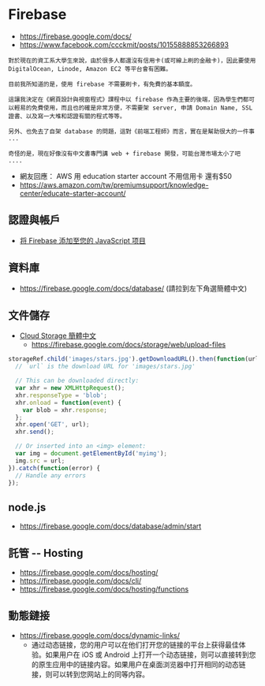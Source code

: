 # Firebase

* https://firebase.google.com/docs/
* https://www.facebook.com/ccckmit/posts/10155888853266893

```
對於現在的資工系大學生來說，由於很多人都還沒有信用卡(或可線上刷的金融卡)，因此要使用 DigitalOcean, Linode, Amazon EC2 等平台會有困難。

目前我所知道的是，使用 firebase 不需要刷卡，有免費的基本額度。

這讓我決定在《網頁設計與視窗程式》課程中以 firebase 作為主要的後端，因為學生們都可以輕易的免費使用，而且也的確是非常方便，不需要架 server, 申請 Domain Name, SSL 證書、以及寫一大堆和認證有關的程式等等。

另外、也免去了自架 database 的問題，這對《前端工程師》而言，實在是幫助很大的一件事 ...

奇怪的是，現在好像沒有中文書專門講 web + firebase 開發，可能台灣市場太小了吧 ....
```

*  網友回應： AWS 用 education starter account 不用信用卡 還有$50
  * https://aws.amazon.com/tw/premiumsupport/knowledge-center/educate-starter-account/

## 認證與帳戶

* [将 Firebase 添加至您的 JavaScript 项目](https://firebase.google.com/docs/web/setup)

## 資料庫

* https://firebase.google.com/docs/database/ (請拉到左下角選簡體中文)

## 文件儲存

* [Cloud Storage 簡體中文](https://firebase.google.com/docs/storage/?utm_campaign=Firebase_announcement_education_general_en_05-18-16_&utm_medium=yt-annt&utm_source=Firebase)
  * https://firebase.google.com/docs/storage/web/upload-files


```js
storageRef.child('images/stars.jpg').getDownloadURL().then(function(url) {
  // `url` is the download URL for 'images/stars.jpg'

  // This can be downloaded directly:
  var xhr = new XMLHttpRequest();
  xhr.responseType = 'blob';
  xhr.onload = function(event) {
    var blob = xhr.response;
  };
  xhr.open('GET', url);
  xhr.send();

  // Or inserted into an <img> element:
  var img = document.getElementById('myimg');
  img.src = url;
}).catch(function(error) {
  // Handle any errors
});
```

## node.js

* https://firebase.google.com/docs/database/admin/start


## 託管 -- Hosting

* https://firebase.google.com/docs/hosting/
* https://firebase.google.com/docs/cli/
* https://firebase.google.com/docs/hosting/functions

## 動態鏈接

* https://firebase.google.com/docs/dynamic-links/
  * 通过动态链接，您的用户可以在他们打开您的链接的平台上获得最佳体验。如果用户在 iOS 或 Android 上打开一个动态链接，则可以直接转到您的原生应用中的链接内容。如果用户在桌面浏览器中打开相同的动态链接，则可以转到您网站上的同等内容。
